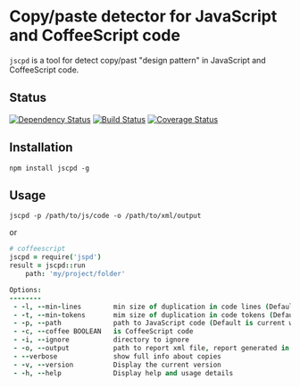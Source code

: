 Copy/paste detector for JavaScript and CoffeeScript code
========================================================

`jscpd` is a tool for detect copy/past "design pattern" in JavaScript and CoffeeScript code.

Status
------
[![Dependency Status](https://gemnasium.com/mazerte/jscpd.png)](https://gemnasium.com/mazerte/jscpd)
[![Build Status](https://travis-ci.org/mazerte/jscpd.png?branch=master)](https://travis-ci.org/mazerte/jscpd)
[![Coverage Status](https://coveralls.io/repos/mazerte/jscpd/badge.png?branch=master)](https://coveralls.io/r/mazerte/jscpd?branch=master)

Installation
------------

    npm install jscpd -g

Usage
-----

    jscpd -p /path/to/js/code -o /path/to/xml/output

or

```coffeescript
# coffeescript
jscpd = require('jspd')
result = jscpd::run
	path: 'my/project/folder'

Options:
--------
 - -l, --min-lines        min size of duplication in code lines (Default is 5)
 - -t, --min-tokens       mim size of duplication in code tokens (Default is 70)
 - -p, --path             path to JavaScript code (Default is current working dir)
 - -c, --coffee BOOLEAN   is CoffeeScript code
 - -i, --ignore           directory to ignore
 - -o, --output           path to report xml file, report generated in PMD format
 - --verbose              show full info about copies
 - -v, --version          Display the current version
 - -h, --help             Display help and usage details
